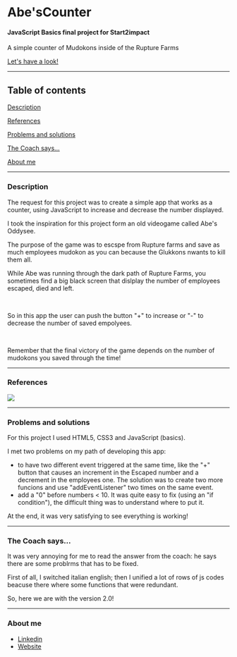 # Abe'sCounter

<h4>JavaScript Basics final project for Start2impact</h4>
<p>A simple counter of Mudokons inside of the Rupture Farms</p>
<a href="https://abes-counter.netlify.app" target="_blank">Let's have a look!</a>
<hr>
<h2><strong>Table of contents</strong></h2>
<p><a href="#description">Description</a></p>
<p><a href="#ref">References</a></p>
<p><a href="#prob">Problems and solutions</a></p>
<p><a href="#coach">The Coach says...</a></p>
<p><a href="#about">About me</a></p>
<hr>

<h3><a name="description">Description</a></h3>
<p>The request for this project was to create a simple app that works as a counter, using JavaScript to increase and decrease the number displayed.</p>
<p>I took the inspiration for this project form an old videogame called Abe's Oddysee.</p>
<p>The purpose of the game was to escspe from Rupture farms and save as much employees mudokon as you can because the Glukkons nwants to kill them all.</p>
<p>While Abe was running through the dark path of Rupture Farms, 
   you sometimes find a big black screen that dislplay the number of employees escaped, died and left.</p>
<br>
<p>So in this app the user can push the button "+" to increase or "-" to decrease the number of saved empolyees.</p>
<br>
<p>Remember that the final victory of the game depends on the number of mudokons you saved through the time!</p>

<hr>
<h3><a name="ref">References</a></h3>

<img src="https://user-images.githubusercontent.com/94831498/160344237-721da859-5989-45d3-bc28-6f9b75e50f46.png">

<hr>
<h3><a name="prob">Problems and solutions</a></h3>
<p>For this project I used HTML5, CSS3 and JavaScript (basics).</p>
<p>I met two problems on my path of developing this app:</p>
<ul>
  <li>to have two different event triggered at the same time, like the "+" button that causes an increment in the Escaped number
    and a decrement in the employees one.
    The solution was to create two more funcions and use "addEventListener" two times on the same event.
  <li>add a "0" before numbers < 10. It was quite easy to fix (using an "if condition"), 
                                    the difficult thing was to understand where to put it.</li>
</ul>
<p>At the end, it was very satisfying to see everything is working!</p>
<hr>
<h3><a name="coach">The Coach says...</a></h3>
<p>It was very annoying for me to read the answer from the coach: he says there are some problrms that has to be fixed.</p>
<p>First of all, I switched italian english; then I unified a lot of rows of js codes beacuse there where some functions that were redundant.</p>
<p>So, here we are with the version 2.0!</p>
<hr>
<h3><a name="about">About me</a></h3>
<ul>
   <li><a href="https://www.linkedin.com/in/claudiacavalleri/" target="_blank">Linkedin</a></li>
   <li><a href="https://claudiacavalleri.github.io" target="_blank">Website</a></li>
</ul>
